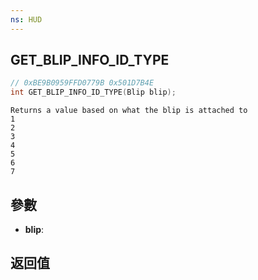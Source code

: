 ```yaml
---
ns: HUD
---
```

## GET_BLIP_INFO_ID_TYPE

```c
// 0xBE9B0959FFD0779B 0x501D7B4E
int GET_BLIP_INFO_ID_TYPE(Blip blip);
```

```
Returns a value based on what the blip is attached to  
1   
2   
3   
4   
5   
6   
7  
```

## 參數
* **blip**: 

## 返回值
